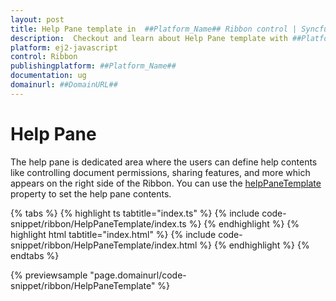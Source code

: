```yaml
---
layout: post
title: Help Pane template in  ##Platform_Name## Ribbon control | Syncfusion
description:  Checkout and learn about Help Pane template with ##Platform_Name## Ribbon control of Syncfusion Essential JS 2 and more details.
platform: ej2-javascript
control: Ribbon
publishingplatform: ##Platform_Name##
documentation: ug
domainurl: ##DomainURL##
---
```


# Help Pane

The help pane is dedicated area where the users can define help contents like controlling document permissions, sharing features, and more which appears on the right side of the Ribbon. You can use the [helpPaneTemplate](https://ej2.syncfusion.com/documentation/api/ribbon/#helppanetemplate) property to set the help pane contents.

{% tabs %}
{% highlight ts tabtitle="index.ts" %}
{% include code-snippet/ribbon/HelpPaneTemplate/index.ts %}
{% endhighlight %}
{% highlight html tabtitle="index.html" %}
{% include code-snippet/ribbon/HelpPaneTemplate/index.html %}
{% endhighlight %}
{% endtabs %}
          
{% previewsample "page.domainurl/code-snippet/ribbon/HelpPaneTemplate" %}